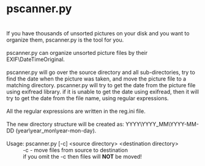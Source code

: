 # pscanner.py
#
If you have thousands of unsorted pictures on your disk and you want to organize them, pscanner.py is the tool for you.
<br><br>
pscanner.py can organize unsorted picture files by their EXIF\DateTimeOriginal.<br><br>
pscanner.py will go over the source directory and all sub-directories, try to find the date when the picture was taken, and move the picture file to a matching directory.
pscanner.py will try to get the date from the picture file using exifread library. if it is unable to get the date using exifread, then it will try to get the date from the file name, using regular expressions.<br>
<br>
All the regular expressions are written in the reg.ini file.<br>
<br>
The new directory structure will be created as: YYYY\YYYY_MM\YYYY-MM-DD (year\year_mon\year-mon-day). 
<br><br>
Usage: pscanner.py \[-c\] \<source directory\> \<destination directory\>
<br>&nbsp;&nbsp;&nbsp;&nbsp;&nbsp;&nbsp;&nbsp;&nbsp;&nbsp;&nbsp; -c - move files from source to destination
<br>&nbsp;&nbsp;&nbsp;&nbsp;&nbsp;&nbsp;&nbsp;&nbsp;&nbsp;&nbsp; if you omit the -c then files will <b>NOT</b> be moved!

